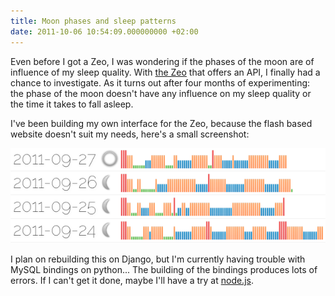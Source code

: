 ```yaml
---
title: Moon phases and sleep patterns
date: 2011-10-06 10:54:09.000000000 +02:00
---
```

Even before I got a Zeo, I was wondering if the phases of the moon are of influence of my sleep quality. With [the Zeo](http://myzeo.com) that offers an API, I finally had a chance to investigate. As it turns out after four months of experimenting: the phase of the moon doesn't have any influence on my sleep quality or the time it takes to fall asleep.

I've been building my own interface for the Zeo, because the flash based website doesn't suit my needs, here's a small screenshot:  

![Moonphases and Sleep](/img/moonphases-sleep.png)

I plan on rebuilding this on Django, but I'm currently having trouble with MySQL bindings on python... The building of the bindings produces lots of errors. If I can't get it done, maybe I'll have a try at [node.js](http://nodejs.org/).